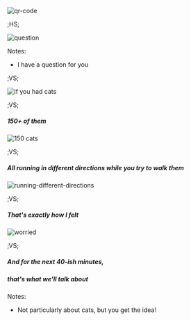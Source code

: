 <!-- .slide: id="qr-code" -->
![qr-code](assets/images/monorepo-with-nx/qr-code.png)<!-- .element: style="height: 500px; width: 500px; object-fit: contain;" -->

;HS;


<!-- .slide: id="8b55864d421a" -->
 ![question](assets/images/monorepo-with-nx/question.webp) 

Notes:

- I have a question for you

;VS;
<!-- .slide: id="5b2c2259486e" -->

![if you had cats](assets/images/monorepo-with-nx/if-you-had-cats.webp)

;VS;
<!-- .slide: id="d616471ee3e5" -->
 

##### 150+ of them

![150 cats](assets/images/monorepo-with-nx/150-cats.webp)

;VS;
<!-- .slide: id="cf1c84fe455d" -->
 

##### All running in different directions while you try to walk them

![running-different-directions](assets/images/monorepo-with-nx/running-different-directions-5.webp)

;VS;
<!-- .slide: id="1e38e3cf597a" -->
 

##### That's exactly how I felt

![worried](assets/images/monorepo-with-nx/worried.webp)

;VS;
<!-- .slide: id="15f74ff1790e" -->

##### And for the next 40-ish minutes, 
##### that's what we'll talk about <!-- .element class="fragment" -->

Notes:
- Not particularly about cats, but you get the idea!